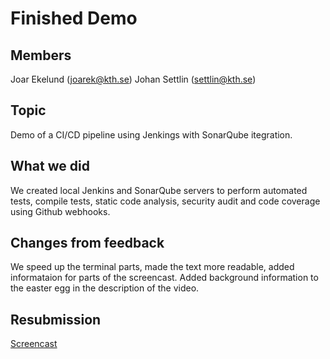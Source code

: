 # Finished Demo
 ## Members

 Joar Ekelund (joarek@kth.se)
 Johan Settlin (settlin@kth.se)

 ## Topic
Demo of a CI/CD pipeline using Jenkings with SonarQube itegration.

 ## What we did
 We created local Jenkins and SonarQube servers to perform automated tests, compile tests, static code analysis, security audit and code coverage using Github webhooks.

 ## Changes from feedback
 We speed up the terminal parts, made the text more readable, added informataion for parts of the screencast. Added background information to the easter egg in the description of the video.

 ## Resubmission
[Screencast](https://youtu.be/KJyVdtHqbQk)
